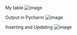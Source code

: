 My table 
![image](https://github.com/user-attachments/assets/5bacad27-c38d-4c1d-b5ea-9e9e5cf7ab86)

Output in Pycharm
![image](https://github.com/user-attachments/assets/2e1bdd47-27f1-4c98-9197-782dc930c541)

Inserting and Updating 
![image](https://github.com/user-attachments/assets/d03e73d2-77b5-4e69-96d5-13963d3840f6)
